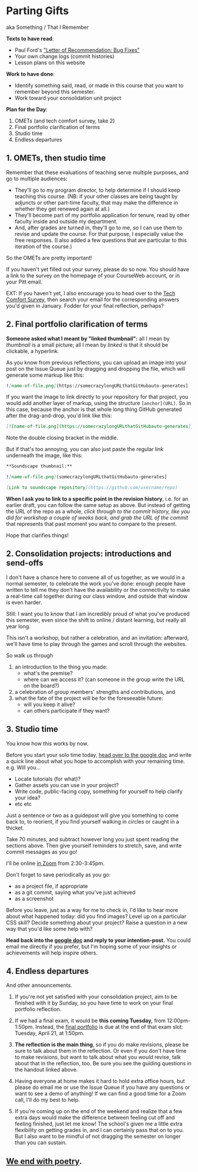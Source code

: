 
# Parting Gifts
aka Something / That I Remember

**Texts to have read**:

* Paul Ford's <a href="https://www.nytimes.com/2019/06/11/magazine/letter-of-recommendation-bug-fixes-git.html">"Letter of Recommendation: Bug Fixes"</a>
* Your own change logs (commit histories)
* Lesson plans on this website

**Work to have done**:

* Identify something said, read, or made in this course that you want to remember beyond this semester.
* Work toward your consolidation unit project

**Plan for the Day**:

1. OMETs (and tech comfort survey, take 2)
2. Final portfolio clarification of terms
3. Studio time
4. Endless departures

## 1. OMETs, then studio time

<div class="alert alert-info">
Remember that these evaluations of teaching serve multiple purposes, and go to multiple audiences:
<ul>
<li>They'll go to my program director, to help determine if I should keep teaching this course. (NB: if your other classes are being taught by adjuncts or other part-time faculty, that may make the difference in whether they get renewed again at all.)</li>
<li>They'll become part of my portfolio application for tenure, read by other faculty inside and outside my department.  <!-- again: renewal. also: promotion --></li>
<li>And, after grades are turned in, they'll go to me, so I can use them to revise and update the course. For that purpose, I especially value the free responses. (I also added a few questions that are particular to this iteration of the course.)</li>
</ul>
</div>

So the OMETs are pretty important!

<div class="alert alert-white">
If you haven't yet filled out your survey, please do so now. You should have a link to the survey on the homepage of your CourseWeb account, or in your Pitt email.

EXT: If you haven't yet, I also encourage you to head over to the <a href="http://bit.ly/cdm-tech-survey">Tech Comfort Survey</a>, then search your email for the corresponding answers you'd given in January. Fodder for your final reflection, perhaps?
</div>


## 2. Final portfolio clarification of terms

**Someone asked what I meant by "linked thumbnail":** all I mean by _thumbnail_ is a small picture; all I mean by _linked_ is that it should be clickable, a hyperlink.

As you know from previous reflections, you can upload an image into your post on the Issue Queue just by dragging and dropping the file, which will generate some markup like this:

```markdown
![name-of-file.png](https://somecrazylongURLthatGitHubauto-generates]
```

If you want the image to link directly to your repository for that project, you would add another layer of markup, using the structure `[anchor](URL)`. So in this case, because the anchor is that whole long thing GitHub generated after the drag-and-drop, you'd link like this:

```markdown
[![name-of-file.png](https://somecrazylongURLthatGitHubauto-generates]](https://github.com/username/repo)
```

Note the double closing bracket in the middle.

But if that's too annoying, you can also just paste the regular link underneath the image, like this:

```Markdown
**Soundscape thumbnail:**

![name-of-file.png](somecrazylongURLthatGitHubauto-generates]

[Link to soundscape repository](https://github.com/username/repo)
```

**When I ask you to link to a specific point in the revision history**, i.e. for an earlier draft, you can follow the same setup as above. But instead of getting the URL of the repo as a whole, _click through to the commit history, like you did for workshop a couple of weeks back, and grab the URL of the commit_ that represents that past moment you want to compare to the present.

Hope that clarifies things!


## 2. Consolidation projects: introductions and send-offs

I don't have a chance here to convene all of us together, as we would in a normal semester, to celebrate the work you've done: enough people have written to tell me they don't have the availability or the connectivity to make a real-time call together during our class window, and outside that window is even harder.

Still: I want you to know that I am incredibly proud of what you've produced this semester, even since the shift to online / distant learning, but really all year long.


This isn't a workshop, but rather a celebration, and an invitation: afterward, we'll have time to play through the games and scroll through the websites.

So walk us through
<ol class="lower-alpha">
<li>an introduction to the thing you made:
  <ul>
    <li>what's the premise?</li>
    <li>where can we access it? (can someone in the group write the URL on the board?)</li>
  </ul>  
</li>
<li>a celebration of group members' strengths and contributions<!--remember that from the criteria?-->, and</li>
<li>what the fate of the project will be for the foreseeable future:
    <ul>
        <li>will you keep it alive?</li>
        <li>can others participate if they want?</li>
    </ul>
</li>
</ol>

## 3. Studio time

You know how this works by now.

<div class="alert alert-success">
Before you start your solo time today, <a href="http://bit.ly/cdm2020spring-criteria#heading=h.mbz01ya98yd1">head over to the google doc</a> and write a quick line about what you hope to accomplish with your remaining time. e.g. Will you...
  <ul>
    <li>Locate tutorials (for what)?</li>
    <li>Gather assets you can use in your project?</li>
    <li>Write code, public-facing copy, something for yourself to help clarify your idea?</li>
    <li>etc etc</li>
  </ul>
Just a sentence or two as a guidepost will give you something to come back to, to reorient, if you find yourself walking in circles or caught in a thicket.
</div>

<!-- <div class="alert alert-success"> -->
Take 70 minutes, and subtract however long you just spent reading the sections above. Then give yourself reminders to stretch, save, and write commit messages as you go!
<!-- </div> -->

I'll be online [in Zoom](https://pitt.zoom.us/j/4969331343) from 2:30-3:45pm.

<div class="alert alert-warning">
Don't forget to save periodically as you go:
 <ul>
   <li>as a project file, if appropriate</li>
   <li>as a git commit, saying what you've just achieved</li>
   <li>as a screenshot</li>
 </ul>
</div>

Before you leave, just as a way for me to check in, I'd like to hear more about what happened today: did you find images? Level up on a particular CSS skill? Decide something about your project? Raise a question in a new way that you'd like some help with?

<div class="alert alert-success">
<strong>Head back into the <a href="http://bit.ly/cdm2020spring-criteria#heading=h.mbz01ya98yd1">google doc</a> and reply to your intention-post.</strong> You could email me directly if you prefer, but I'm hoping some of your insights or achievements will help inspire others.
</div>

## 4. Endless departures

And other announcements.

1. If you're not yet satisfied with your consolidation project, aim to be finished with it by Sunday, so you have time to work on your final portfolio reflection.

2. If we had a final exam, it would be **this coming Tuesday,** from 12:00pm-1:50pm. Instead, the [final portfolio]((https://github.com/benmiller314/cdm2020spring/blob/gh-pages/uploads/handout--final-portfolio-prompt.docx?raw=true)) is due at the end of that exam slot: Tuesday, April 21, at 1:50pm.

3. **The reflection is the main thing**, so if you do make revisions, please be sure to talk about them in the reflection. Or even if you don't have time to make revisions, but want to talk about what you *would* revise, talk about that in the reflection, too. Be sure you see the guiding questions in the handout linked above.

4. Having everyone at home makes it hard to hold extra office hours, but please do email me or use the Issue Queue if you have any questions or want to see a demo of anything! If we can find a good time for a Zoom call, I'll do my best to help.

5. If you're coming up on the end of the weekend and realize that a few extra days would make the difference between feeling cut off and feeling finished, just let me know! The school's given me a little extra flexibility on getting grades in, and I can certainly pass that on to you. But I also want to be mindful of not dragging the semester on longer than you can sustain.


## [We end with poetry](https://merwinconservancy.org/2019/03/now-it-is-clear-by-w-s-merwin-2/).
